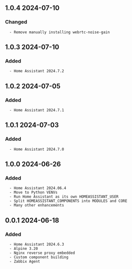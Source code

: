 ## 1.0.4 2024-07-10 <dave at tiredofit dot ca>

   ### Changed
      - Remove manually installing webrtc-noise-gain


## 1.0.3 2024-07-10 <dave at tiredofit dot ca>

   ### Added
      - Home Assistant 2024.7.2


## 1.0.2 2024-07-05 <dave at tiredofit dot ca>

   ### Added
      - Home Assistant 2024.7.1


## 1.0.1 2024-07-03 <dave at tiredofit dot ca>

   ### Added
      - Home Assistant 2024.7.0


## 1.0.0 2024-06-26 <dave at tiredofit dot ca>

   ### Added
      - Home Assistant 2024.06.4
      - Move to Python VENVs
      - Run Home Assistant as its own HOMEASSISTANT_USER
      - Split HOMEASSISTANT_COMPONENTS into MODULES and CORE
      - Many other enhancements


## 0.0.1 2024-06-18 <dave at tiredofit dot ca>

   ### Added
      - Home Assistant 2024.6.3
      - Alpine 3.20
      - Nginx reverse proxy embedded
      - Custom component building
      - Zabbix Agent


